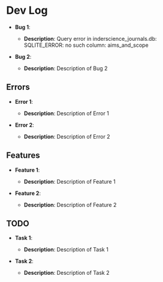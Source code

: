 # Dev Log

- **Bug 1**: 
    - **Description**: Query error in inderscience_journals.db: SQLITE_ERROR: no such column: aims_and_scope

- **Bug 2**: 
    - **Description**: Description of Bug 2

## Errors
- **Error 1**: 
    - **Description**: Description of Error 1

- **Error 2**: 
    - **Description**: Description of Error 2

## Features
- **Feature 1**: 
    - **Description**: Description of Feature 1

- **Feature 2**: 
    - **Description**: Description of Feature 2

## TODO
- **Task 1**: 
    - **Description**: Description of Task 1

- **Task 2**: 
    - **Description**: Description of Task 2
